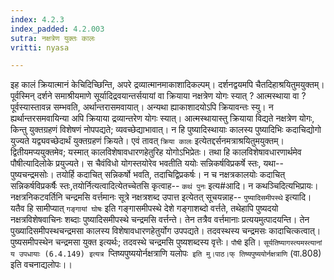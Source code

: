 ```yaml
---
index: 4.2.3
index_padded: 4.2.003
sutra: नक्षत्रेण युक्तः कालः
vritti: nyasa

---
```

इह कालं क्रियात्मानं केचिदिच्छिन्ति, अपरे द्रव्यात्मानमाकाशादिकल्पम्। दर्शनद्वयमपि चैतदिहाश्रयितुमयुक्तम्। पूर्वस्मिन् दर्शने समाश्रीयमाणे सूर्यादिद्रवयान्तर्सयायां वा क्रियाया नक्षत्रेण योगः स्यात् ? आत्मस्थाया वा ? पूर्वस्यास्तावन्न सम्भवति, अर्थान्तरासमवायात्। अन्यथा ह्याकाशादयोऽपि क्रियावन्तः स्यु। न ह्यर्थान्तरसमवायिन्या अपि क्रियाया द्रव्यान्तरेण योगः स्यात्। आत्मस्थायास्तु क्रियाया विद्यते नक्षत्रेण योगः, किन्तु युक्तग्रहणं विशेषणं नोपपद्यते; व्यवच्छेद्याभावात्। न हि पुष्यादिस्थायाः कालस्य पुष्यादिभिः कदाचिद्योगो युज्यते यद्व्यवच्छेदार्थं युक्तग्रहणं क्रियते। एवं तावत् `क्रिया कालः` इत्येतद्दर्सनमत्राश्रयितुमयुक्तम्। द्वितीयमप्ययुक्तमेव; यस्मात् कालविशेषावधारणहेतुरिह योगोऽभिप्रेतः। तथा हि कालविशेषावधारणार्थमेव पौषीत्यादिलोके प्रयुज्यते। स चैवंविधो योगस्तयोरेव भवतीति ययोः सन्निकर्षविप्रकर्षे स्तः, यथा-- पुष्यचन्द्रमसोः। तयोर्हि कदाचित् सन्निकर्षो भवति, तदाचिद्विप्रकर्षः। न च नक्षत्रकालयोः कदाचित् सन्निकर्षविप्रकर्षैः स्तः,तयोर्नित्यत्वादित्येतच्चेतसि कृत्वाह-- `कथं पुनः` इत्य#आदि। न कथञ्चिदित्यभिप्रायः। नक्षत्रनिकटवर्तिनि चन्द्रमसि वर्त्तमानः सूत्रे नक्षत्रशब्द उपात्त इत्येतत् सूचयन्नाह-- `पुष्यादिसमीपस्थे` इत्यादि। यतैव हि सामीप्यात् `गङ्गायां घोषः` इति गङ्गासमीपस्थे देशे गङ्गाशब्दो वर्त्तते, तथेहापि पुष्यदयो नक्षत्रविशेषवाचिनः शब्दाः पुष्यादिसमीपस्थे चन्द्रमसि वर्त्तन्ते। तेन तत्रैव वर्त्तमानाः प्रत्ययमुत्पादयन्ति। तेन पुख्यादिसमीपस्थचन्द्रमसा कालस्य विशेषावधारणहेतुर्योग उपपद्यते। तदवस्थस्य चन्द्रमसः कादाचित्कत्वात्। पुष्यसमीपस्थेन चन्द्रमसा युक्त इत्यर्थः; तदवस्थे चन्द्रमसि पुष्यशब्दस्य वृत्तेः। `पौषी` इति। `सूर्यतिष्यागस्त्यमस्त्यानां य उपधायाः (6.4.149) इत्यत्र `प्तिष्यपुष्ययोर्नक्षत्राणि यलोपः` इति मु।पाठ।फ् तिष्यपुष्ययोर्नक्षत्राणि` (वा.808) इति वचनाद्यलोपः।।